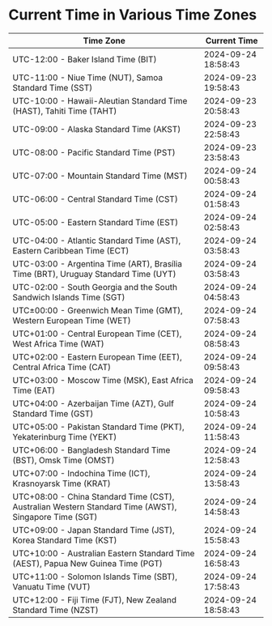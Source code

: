 # Current Time in Various Time Zones

| Time Zone | Current Time |
|-----------|--------------|
| UTC-12:00 - Baker Island Time (BIT) | 2024-09-24 18:58:43 |
| UTC-11:00 - Niue Time (NUT), Samoa Standard Time (SST) | 2024-09-23 19:58:43 |
| UTC-10:00 - Hawaii-Aleutian Standard Time (HAST), Tahiti Time (TAHT) | 2024-09-23 20:58:43 |
| UTC-09:00 - Alaska Standard Time (AKST) | 2024-09-23 22:58:43 |
| UTC-08:00 - Pacific Standard Time (PST) | 2024-09-23 23:58:43 |
| UTC-07:00 - Mountain Standard Time (MST) | 2024-09-24 00:58:43 |
| UTC-06:00 - Central Standard Time (CST) | 2024-09-24 01:58:43 |
| UTC-05:00 - Eastern Standard Time (EST) | 2024-09-24 02:58:43 |
| UTC-04:00 - Atlantic Standard Time (AST), Eastern Caribbean Time (ECT) | 2024-09-24 03:58:43 |
| UTC-03:00 - Argentina Time (ART), Brasília Time (BRT), Uruguay Standard Time (UYT) | 2024-09-24 03:58:43 |
| UTC-02:00 - South Georgia and the South Sandwich Islands Time (SGT) | 2024-09-24 04:58:43 |
| UTC±00:00 - Greenwich Mean Time (GMT), Western European Time (WET) | 2024-09-24 07:58:43 |
| UTC+01:00 - Central European Time (CET), West Africa Time (WAT) | 2024-09-24 08:58:43 |
| UTC+02:00 - Eastern European Time (EET), Central Africa Time (CAT) | 2024-09-24 09:58:43 |
| UTC+03:00 - Moscow Time (MSK), East Africa Time (EAT) | 2024-09-24 09:58:43 |
| UTC+04:00 - Azerbaijan Time (AZT), Gulf Standard Time (GST) | 2024-09-24 10:58:43 |
| UTC+05:00 - Pakistan Standard Time (PKT), Yekaterinburg Time (YEKT) | 2024-09-24 11:58:43 |
| UTC+06:00 - Bangladesh Standard Time (BST), Omsk Time (OMST) | 2024-09-24 12:58:43 |
| UTC+07:00 - Indochina Time (ICT), Krasnoyarsk Time (KRAT) | 2024-09-24 13:58:43 |
| UTC+08:00 - China Standard Time (CST), Australian Western Standard Time (AWST), Singapore Time (SGT) | 2024-09-24 14:58:43 |
| UTC+09:00 - Japan Standard Time (JST), Korea Standard Time (KST) | 2024-09-24 15:58:43 |
| UTC+10:00 - Australian Eastern Standard Time (AEST), Papua New Guinea Time (PGT) | 2024-09-24 16:58:43 |
| UTC+11:00 - Solomon Islands Time (SBT), Vanuatu Time (VUT) | 2024-09-24 17:58:43 |
| UTC+12:00 - Fiji Time (FJT), New Zealand Standard Time (NZST) | 2024-09-24 18:58:43 |
